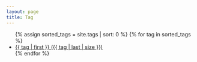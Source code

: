```yaml
---
layout: page
title: Tag
---
```

<ul class="tag-cloud">
{% assign sorted_tags = site.tags | sort: 0 %}
{% for tag in sorted_tags %}
  <li style="font-size: {{ tag | last | size | times: 100 | divided_by: site.tags.size | plus: 35  }}%">
    <a href="/tags/{{ tag[0] }}">
      {{ tag | first }} ({{ tag | last | size }})
    </a>
  </li>
{% endfor %}
</ul>
